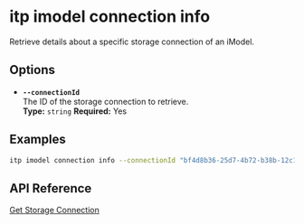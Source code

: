# itp imodel connection info

Retrieve details about a specific storage connection of an iModel.

## Options

- **`--connectionId`**  
  The ID of the storage connection to retrieve.  
  **Type:** `string` **Required:** Yes

## Examples

```bash
itp imodel connection info --connectionId "bf4d8b36-25d7-4b72-b38b-12c1f0325f42"
```

## API Reference

[Get Storage Connection](https://developer.bentley.com/apis/synchronization/operations/get-storage-connection/)
